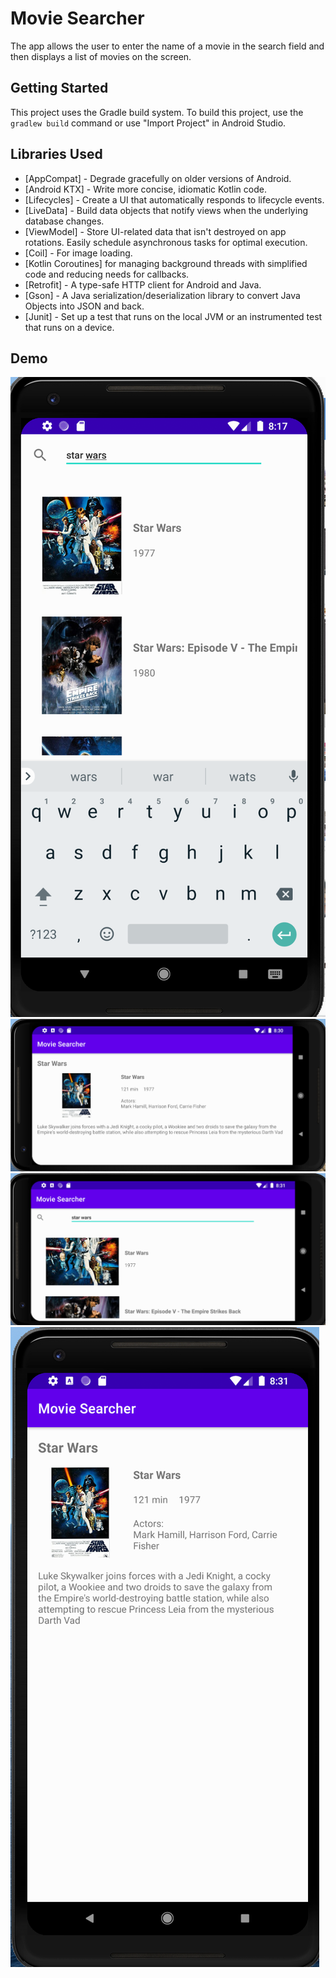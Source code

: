 Movie Searcher
=================
The app allows the user to enter the name of a movie in the search field and then displays a list of movies on the screen.

Getting Started
------------
This project uses the Gradle build system. To build this project, use the
`gradlew build` command or use "Import Project" in Android Studio.

Libraries Used
------------
  * [AppCompat] - Degrade gracefully on older versions of Android.
  * [Android KTX] - Write more concise, idiomatic Kotlin code.
  * [Lifecycles] - Create a UI that automatically responds to lifecycle events.
  * [LiveData] - Build data objects that notify views when the underlying database changes.
  * [ViewModel] - Store UI-related data that isn't destroyed on app rotations. Easily schedule asynchronous tasks for optimal execution.
  * [Coil] - For image loading.
  * [Kotlin Coroutines] for managing background threads with simplified code and reducing needs for callbacks.
  * [Retrofit] - A type-safe HTTP client for Android and Java.
  * [Gson] - A Java serialization/deserialization library to convert Java Objects into JSON and back.
  * [Junit] - Set up a test that runs on the local JVM or an instrumented test that runs on a device.

Demo
------------
![image](https://github.com/yinglanh/MovieSearcher/blob/b0e6be6de5789ff59ca34bc55d227979f561678a/app/src/main/res/drawable/demo1.png)
![image](https://github.com/yinglanh/MovieSearcher/blob/b0e6be6de5789ff59ca34bc55d227979f561678a/app/src/main/res/drawable/demo2.png)
![image](https://github.com/yinglanh/MovieSearcher/blob/b0e6be6de5789ff59ca34bc55d227979f561678a/app/src/main/res/drawable/demo3.png)
![image](https://github.com/yinglanh/MovieSearcher/blob/b0e6be6de5789ff59ca34bc55d227979f561678a/app/src/main/res/drawable/demo4.png)
